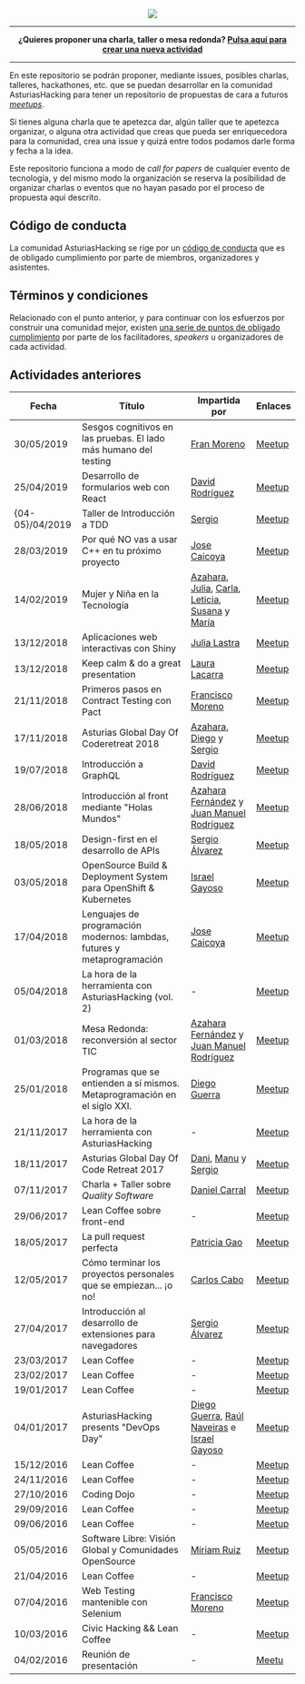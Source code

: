 <p align="center">
  <img src="https://i1.wp.com/diversitycharter.org/wp-content/uploads/2016/05/supportingdiversity_small2.png?resize=300%2C104">
</p>

---

<p align="center">
  <b>
    ¿Quieres proponer una charla, taller o mesa redonda? <a href="https://github.com/asturiashacking/activities/issues/new">Pulsa aquí para crear una nueva actividad</a>
  </b>
</p>

---

En este repositorio se podrán proponer, mediante issues, posibles charlas, talleres, hackathones, etc. que se puedan desarrollar en la comunidad AsturiasHacking para tener un repositorio de propuestas de cara a futuros [_meetups_](https://www.meetup.com/AsturiasHacking/).

Si tienes alguna charla que te apetezca dar, algún taller que te apetezca organizar, o alguna otra actividad que creas que pueda ser enriquecedora para la comunidad, crea una issue y quizá entre todos podamos darle forma y fecha a la idea.

Este repositorio funciona a modo de _call for papers_ de cualquier evento de tecnología, y del mismo modo la organización se reserva la posibilidad de organizar charlas o eventos que no hayan pasado por el proceso de propuesta aquí descrito.

## Código de conducta

La comunidad AsturiasHacking se rige por un [código de conducta](https://github.com/asturiashacking/core/blob/master/coc/CODE_OF_CONDUCT.md) que es de obligado cumplimiento por parte de miembros, organizadores y asistentes.

## Términos y condiciones

Relacionado con el punto anterior, y para continuar con los esfuerzos por construir una comunidad mejor, existen [una serie de puntos de obligado cumplimiento](TERMS.md) por parte de los facilitadores, _speakers_ u organizadores de cada actividad.

## Actividades anteriores

| Fecha | Título | Impartida por | Enlaces |
| ----- | ------ | ------------- | ------- |
| 30/05/2019 | Sesgos cognitivos en las pruebas. El lado más humano del testing | [Fran Moreno](https://twitter.com/morvader) | [Meetup](https://www.meetup.com/AsturiasHacking/events/258122372/) |
| 25/04/2019 | Desarrollo de formularios web con React | [David Rodríguez](https://twitter.com/mcdave) | [Meetup](https://www.meetup.com/AsturiasHacking/events/257791771/) |
| {04-05}/04/2019 | Taller de Introducción a TDD | [Sergio](https://twitter.com/codecoolture) | [Meetup](https://www.meetup.com/AsturiasHacking/events/258852355/) |
| 28/03/2019 | Por qué NO vas a usar C++ en tu próximo proyecto | [Jose Caicoya](https://twitter.com/jose_caicoya) | [Meetup](https://www.meetup.com/AsturiasHacking/events/257856665/) |
| 14/02/2019 | Mujer y Niña en la Tecnología | [Azahara](https://twitter.com/azahara_fergui), [Julia](https://twitter.com/las_tra), [Carla](https://twitter.com/carlaalvarez8_), [Leticia](https://www.linkedin.com/in/leticia-gutierrez-sanchez-83a09413b/), [Susana](https://www.linkedin.com/in/susanagonzalezcacheiro/) y [María](https://www.linkedin.com/in/mar%C3%ADa-hern%C3%A1ndez-mart%C3%ADnez-95a58615b/) | [Meetup](https://www.meetup.com/AsturiasHacking/events/257929981/) |
| 13/12/2018 | Aplicaciones web interactivas con Shiny | [Julia Lastra](https://twitter.com/las_tra) | [Meetup](https://www.meetup.com/AsturiasHacking/events/255366223/) |
| 13/12/2018 | Keep calm & do a great presentation | [Laura Lacarra](https://twitter.com/lauralacarra) | [Meetup](https://www.meetup.com/AsturiasHacking/events/255366223/) |
| 21/11/2018 | Primeros pasos en Contract Testing con Pact | [Francisco Moreno](https://twitter.com/morvader) | [Meetup](https://www.meetup.com/AsturiasHacking/events/255366023/) |
| 17/11/2018 | Asturias Global Day Of Coderetreat 2018 | [Azahara](https://twitter.com/azahara_fergui), [Diego](https://twitter.com/dg_suarez) y [Sergio](https://twitter.com/codecoolture) | [Meetup](https://www.meetup.com/AsturiasHacking/events/254343807/) |
| 19/07/2018 | Introducción a GraphQL | [David Rodríguez](https://twitter.com/mcdave) | [Meetup](https://www.meetup.com/es-ES/AsturiasHacking/events/251636743/) |
| 28/06/2018 | Introducción al front mediante "Holas Mundos" | [Azahara Fernández](https://twitter.com/azahara_fergui) y [Juan Manuel Rodríguez](https://twitter.com/juan_manuel_rp) | [Meetup](https://www.meetup.com/AsturiasHacking/events/251636681/) |
| 18/05/2018 | Design-first en el desarrollo de APIs | [Sergio Álvarez](https://twitter.com/codecoolture) | [Meetup](https://www.meetup.com/es-ES/AsturiasHacking/events/249100549/) |
| 03/05/2018 | OpenSource Build & Deployment System para OpenShift & Kubernetes | [Israel Gayoso](https://twitter.com/igayoso) | [Meetup](https://www.meetup.com/AsturiasHacking/events/249097148/) |
| 17/04/2018 | Lenguajes de programación modernos: lambdas, futures y metaprogramación | [Jose Caicoya](https://twitter.com/jose_caicoya) | [Meetup](https://www.meetup.com/es-ES/AsturiasHacking/events/249101826/) |
| 05/04/2018 | La hora de la herramienta con AsturiasHacking (vol. 2) | - | [Meetup](https://www.meetup.com/AsturiasHacking/events/249095656/) |
| 01/03/2018 | Mesa Redonda: reconversión al sector TIC | [Azahara Fernández](https://twitter.com/azahara_fergui) y [Juan Manuel Rodríguez](https://twitter.com/juan_manuel_rp) | [Meetup](https://www.meetup.com/es-ES/AsturiasHacking/events/247829899/) |
| 25/01/2018 | Programas que se entienden a sí mismos. Metaprogramación en el siglo XXI. | [Diego Guerra](https://twitter.com/dg_suarez) | [Meetup](https://www.meetup.com/es-ES/AsturiasHacking/events/246305236/) |
| 21/11/2017 | La hora de la herramienta con AsturiasHacking | - | [Meetup](https://www.meetup.com/es-ES/AsturiasHacking/events/245558292/) |
| 18/11/2017 | Asturias Global Day Of Code Retreat 2017 | [Dani](https://twitter.com/dcarral), [Manu](https://twitter.com/tasug0) y [Sergio](https://twitter.com/codecoolture) | [Meetup](https://www.meetup.com/AsturiasHacking/events/244978487/) |
| 07/11/2017 | Charla + Taller sobre _Quality Software_ | [Daniel Carral](https://twitter.com/dcarral) | [Meetup](https://www.meetup.com/AsturiasHacking/events/244424657/) |
| 29/06/2017 | Lean Coffee sobre front-end | - | [Meetup](https://www.meetup.com/es-ES/preview/AsturiasHacking/events/240780072) |
| 18/05/2017 | La pull request perfecta | [Patricia Gao](https://twitter.com/patriciagao) | [Meetup](https://www.meetup.com/es-ES/preview/AsturiasHacking/events/239636532) |
| 12/05/2017 | Cómo terminar los proyectos personales que se empiezan... ¡o no! | [Carlos Cabo](https://twitter.com/putuko) | [Meetup](https://www.meetup.com/es-ES/preview/AsturiasHacking/events/238462152) |
| 27/04/2017 | Introducción al desarrollo de extensiones para navegadores | [Sergio Álvarez](https://twitter.com/codecoolture) | [Meetup](https://www.meetup.com/es-ES/preview/AsturiasHacking/events/239126783) |
| 23/03/2017 | Lean Coffee | - | [Meetup](https://www.meetup.com/es-ES/preview/AsturiasHacking/events/237659359) |
| 23/02/2017 | Lean Coffee | - | [Meetup](https://www.meetup.com/es-ES/preview/AsturiasHacking/events/236520299) |
| 19/01/2017 | Lean Coffee | - | [Meetup](https://www.meetup.com/es-ES/preview/AsturiasHacking/events/236520293) |
| 04/01/2017 | AsturiasHacking presents "DevOps Day" | [Diego Guerra](https://twitter.com/dg_suarez), [Raúl Naveiras](https://twitter.com/rnaveiras) e [Israel Gayoso](https://twitter.com/igayoso) | [Meetup](https://www.meetup.com/es-ES/preview/AsturiasHacking/events/236190595) |
| 15/12/2016 | Lean Coffee | - | [Meetup](https://www.meetup.com/es-ES/preview/AsturiasHacking/events/236199260) |
| 24/11/2016 | Lean Coffee | - | [Meetup](https://www.meetup.com/es-ES/preview/AsturiasHacking/events/235322389) |
| 27/10/2016 | Coding Dojo | - | [Meetup](https://www.meetup.com/es-ES/preview/AsturiasHacking/events/234663955) |
| 29/09/2016 | Lean Coffee | - | [Meetup](https://www.meetup.com/es-ES/preview/AsturiasHacking/events/234237502) |
| 09/06/2016 | Lean Coffee | - | [Meetup](https://www.meetup.com/es-ES/preview/AsturiasHacking/events/231331530) |
| 05/05/2016 | Software Libre: Visión Global y Comunidades OpenSource | [Míriam Ruiz](https://twitter.com/renacuaja) | [Meetup](https://www.meetup.com/es-ES/preview/AsturiasHacking/events/230588913) |
| 21/04/2016 | Lean Coffee | - | [Meetup](https://www.meetup.com/es-ES/preview/AsturiasHacking/events/230113904) |
| 07/04/2016 | Web Testing mantenible con Selenium | [Francisco Moreno](https://twitter.com/morvader) | [Meetup](https://www.meetup.com/es-ES/preview/AsturiasHacking/events/229575681) |
| 10/03/2016 | Civic Hacking && Lean Coffee | - | [Meetup](https://www.meetup.com/es-ES/preview/AsturiasHacking/events/228899897) |
| 04/02/2016 | Reunión de presentación | - | [Meetu](https://www.meetup.com/es-ES/preview/AsturiasHacking/events/228234360) |
